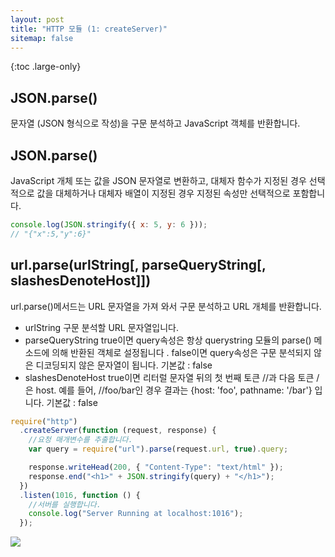```yaml
---
layout: post
title: "HTTP 모듈 (1: createServer)"
sitemap: false
---
```


{:toc .large-only}

## JSON.parse()

문자열 (JSON 형식으로 작성)을 구문 분석하고 JavaScript 객체를 반환합니다.

## JSON.parse()

JavaScript 개체 또는 값을 JSON 문자열로 변환하고, 대체자 함수가 지정된 경우 선택적으로 값을 대체하거나 대체자 배열이 지정된 경우 지정된 속성만 선택적으로 포함합니다.

```js
console.log(JSON.stringify({ x: 5, y: 6 }));
// "{"x":5,"y":6}"
```

## url.parse(urlString[, parseQueryString[, slashesDenoteHost]])

url.parse()메서드는 URL 문자열을 가져 와서 구문 분석하고 URL 개체를 반환합니다.

- urlString <string>구문 분석할 URL 문자열입니다.
- parseQueryString <boolean> true이면 query속성은 항상 querystring 모듈의 parse() 메소드에 의해 반환된 객체로 설정됩니다 . false이면 query속성은 구문 분석되지 않은 디코딩되지 않은 문자열이 됩니다. 기본값 : false
- slashesDenoteHost <boolean> true이면 리터럴 문자열 뒤의 첫 번째 토큰 //과 다음 토큰 /은 host. 예를 들어, //foo/bar인 경우 결과는 {host: 'foo', pathname: '/bar'} 입니다. 기본값 : false

```js
require("http")
  .createServer(function (request, response) {
    //요청 매개변수를 추출합니다.
    var query = require("url").parse(request.url, true).query;

    response.writeHead(200, { "Content-Type": "text/html" });
    response.end("<h1>" + JSON.stringify(query) + "</h1>");
  })
  .listen(1016, function () {
    //서버를 실행합니다.
    console.log("Server Running at localhost:1016");
  });
```

<img src="https://img1.daumcdn.net/thumb/R1280x0/?scode=mtistory2&fname=https%3A%2F%2Fblog.kakaocdn.net%2Fdn%2Ftfeq7%2FbtqGC6ZcfJb%2FxXYPZumlk9xeEfohjqlfK0%2Fimg.png">
